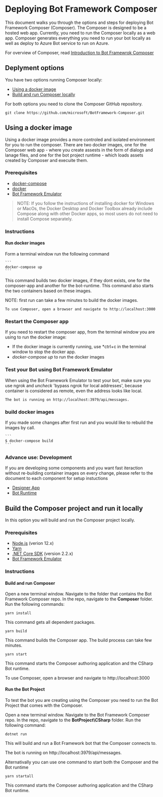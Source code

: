 # Deploying Bot Framework Composer 

This document walks you through the options and steps for deploying Bot Framework Composer (Composer). 
The  Composer is designed to be a hosted web app. Currently, you need to run the Composer locally as a web app. Composer generates everything you need to run your bot locally as well as deploy to Azure Bot service to run on Azure. 

For overview of Composer, read [Introduction to Bot Framewrok Composer](./introduction-to-Composer)  


## Deplyment options 
You have two options  running Composer locally:
* [Using a docker image](#Using-a-docker-image) 
* [Build and run Composer locally](#Build-the-Composer-project-and-run-it-locally)

For both options you need to clone the Composer GitHub repository. 
```
git clone https://github.com/microsoft/BotFramework-Composer.git
```

## Using a docker image 

Using a docker image provides a more controled and isolated environment for you to run the composer.  There are two docker images, one for the Composer web app - where you create assests in the form of dialogs and lanage files, and one for the bot project runtime - which loads assets created by Composer and execuite them.

### Prerequisites
- [docker-compose](https://docs.docker.com/compose/install/)
- [docker](https://www.docker.com/)
- [Bot Framework Emulator](https://github.com/microsoft/BotFramework-Emulator/releases/latest)


>NOTE: If you follow the instructions of installing docker for Windows or MacOs, the Docker Desktop  and Docker Toolbox already include Compose along with other Docker apps, so most  users do not need to install Compose separately.  

### Instructions

#### Run docker images
 Form a terminal window run the following command

    ```
    docker-compose up
    ```

This command builds two docker images, if they dont exists, one for the composer-app and another for the bot-runtime. This command also  starts the two containers based on these images.

NOTE:  first run can take a few minutes to build the docker images. 

    
    To use Composer, open a browser and navigate to http://localhost:3000
    
 
 ### Restart the Composer app

If you need to restart the composer app, from the terminal window you are using to run the docker image:
 - If the docker image is currently running, use *ctrl+c in the terminal window to stop the docker app. 
 - *docker-compose up* to run the docker images
 

 ### Test your Bot using Bot Framework Emulator

 When using the Bot Framework Emulator to test your bot, make sure you use ngrok and *uncheck* 'bypass ngrok for local addresses', because container is considered as remote, even the address looks like local. 
    
    The bot is running on http://localhost:3979/api/messages. 
   

### build docker images

If you made some changes after first run and you would like to rebuild the images by call.

    ```
    $ docker-compose build
    ```


### Advance use: Development

If you are developing some components and you want fast iteraction without re-building container images on every change, please refer to the document to each component for setup instuctions
    
- [Designer App](https://github.com/microsoft/BotFramework-Designer/tree/master/Composer)
- [Bot Runtime](https://github.com/microsoft/BotFramework-Composer/tree/master/BotProject/CSharp)


## Build the Composer project and run it locally 

In this option you will build and run the Composer project locally. 

### Prerequisites
- [Node.js](https://nodejs.org/en/) (verion 12.x)
- [Yarn](https://yarnpkg.com/en/docs/install)
- [.NET Core SDK](https://dotnet.microsoft.com/download) (version 2.2.x)
- [Bot Framework Emulator](https://github.com/microsoft/BotFramework-Emulator/releases/latest)


### Instructions

#### Build and run Composer

Open a new terminal window. Navigate to the folder that contains the Bot Framework Composer repo. In the repo, navigate to the **Composer** folder. Run the following commands:

```
yarn install
```
This command gets all dependent packages.

```
yarn build
```
This command builds the Composer app. The build process can take few minutes.

```
yarn start
```
This command starts the Composer authoring application and the CSharp Bot runtime. 

 To use Composer, open a browser and navigate to http://localhost:3000

#### Run the Bot Project 

To test the bot you are creating using the Composer you need to run the Bot Project that comes with the Composer. 

Open a new terminal window. Navigate to the Bot Framework Composer repo. In the repo, navigate to the **BotProject\CSharp** folder. Run the following command:
```
dotnet run
```
This will build and run a Bot Framework bot that the Composer connects to.

The bot is running on http://localhost:3979/api/messages.


Alternativally you can use one command to start both the Composer and the Bot runtime
```
yarn startall
```
This command starts the Composer authoring application and the CSharp Bot runtime. 

